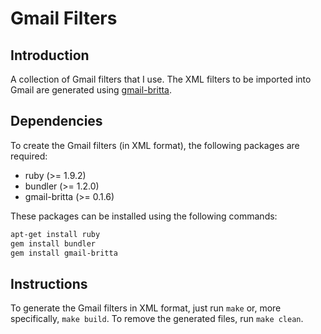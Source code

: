 Gmail Filters
=============

Introduction
------------
A collection of Gmail filters that I use. The XML filters to be imported into
Gmail are generated using
[gmail-britta](https://github.com/antifuchs/gmail-britta).

Dependencies
------------
To create the Gmail filters (in XML format), the following packages are
required:
* ruby (>= 1.9.2)
* bundler (>= 1.2.0)
* gmail-britta (>= 0.1.6)

These packages can be installed using the following commands:
```sh
apt-get install ruby
gem install bundler
gem install gmail-britta
```

Instructions
------------
To generate the Gmail filters in XML format, just run `make` or,
more specifically, `make build`. To remove the generated files, run `make
clean`.
